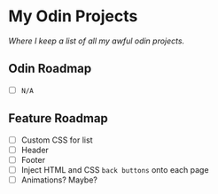 # My Odin Projects

_Where I keep a list of all my awful odin projects._

## Odin Roadmap

- [ ] `N/A`

## Feature Roadmap

- [ ] Custom CSS for list
- [ ] Header
- [ ] Footer
- [ ] Inject HTML and CSS `back buttons` onto each page
- [ ] Animations? Maybe?
